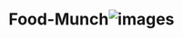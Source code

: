 # Food-Munch![images](https://github.com/user-attachments/assets/4a498c71-fb6f-41d0-a512-dcf4fdea67b4)

